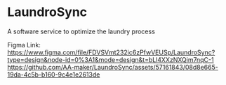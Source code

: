 # LaundroSync
A software service to optimize the laundry process




Figma Link: https://www.figma.com/file/FDVSVmt232ic6zPfwVEUSp/LaundroSync?type=design&node-id=0%3A1&mode=design&t=bLl4XXzNXQim7nqC-1
https://github.com/AA-maker/LaundroSync/assets/57161843/08d8e665-19da-4c5b-b160-9c4e1e2613de


